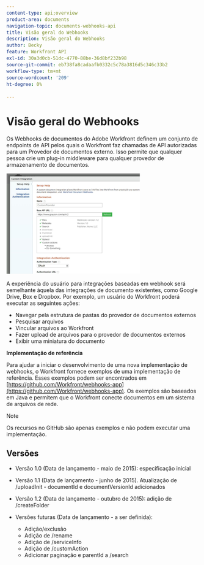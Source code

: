 ```yaml
---
content-type: api;overview
product-area: documents
navigation-topic: documents-webhooks-api
title: Visão geral do Webhooks
description: Visão geral do Webhooks
author: Becky
feature: Workfront API
exl-id: 30a3d0cb-51dc-4770-88be-36d8bf232b98
source-git-commit: eb738fa8cadaafb0332c5c78a3816d5c346c33b2
workflow-type: tm+mt
source-wordcount: '209'
ht-degree: 0%

---
```



# Visão geral do Webhooks

Os Webhooks de documentos do Adobe Workfront definem um conjunto de endpoints de API pelos quais o Workfront faz chamadas de API autorizadas para um Provedor de documentos externo. Isso permite que qualquer pessoa crie um plug-in middleware para qualquer provedor de armazenamento de documentos.

![](assets/mceclip0-350x262.png)

A experiência do usuário para integrações baseadas em webhook será semelhante àquela das integrações de documento existentes, como Google Drive, Box e Dropbox. Por exemplo, um usuário do Workfront poderá executar as seguintes ações:

* Navegar pela estrutura de pastas do provedor de documentos externos
* Pesquisar arquivos
* Vincular arquivos ao Workfront
* Fazer upload de arquivos para o provedor de documentos externos
* Exibir uma miniatura do documento

**Implementação de referência**

Para ajudar a iniciar o desenvolvimento de uma nova implementação de webhooks, o Workfront fornece exemplos de uma implementação de referência. Esses exemplos podem ser encontrados em [https://github.com/Workfront/webhooks-app](https://github.com/Workfront/webhooks-app). Os exemplos são baseados em Java e permitem que o Workfront conecte documentos em um sistema de arquivos de rede. 

>[!NOTE]
>
>Os recursos no GitHub são apenas exemplos e não podem executar uma implementação.

## Versões

* Versão 1.0 (Data de lançamento - maio de 2015): especificação inicial

* Versão 1.1 (Data de lançamento - junho de 2015). Atualização de /uploadInit - documentId e documentVersionId adicionados

* Versão 1.2 (Data de lançamento - outubro de 2015): adição de /createFolder

* Versões futuras (Data de lançamento - a ser definida):

   * Adição/exclusão
   * Adição de /rename
   * Adição de /serviceInfo
   * Adição de /customAction
   * Adicionar paginação e parentId a /search
